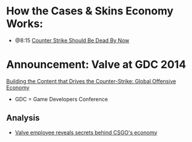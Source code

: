 # How the Cases & Skins Economy Works:
- @8:15 [Counter Strike Should Be Dead By Now](https://youtu.be/vGUd4GqK9Jg?t=495)

# Announcement: Valve at GDC 2014
[Building the Content that Drives the Counter-Strike: Global Offensive Economy](https://youtu.be/gd_QeY9uATA)
- GDC = Game Developers Conference

## Analysis
- [Valve employee reveals secrets behind CSGO's economy](https://youtu.be/4odPJMmeNnc)

